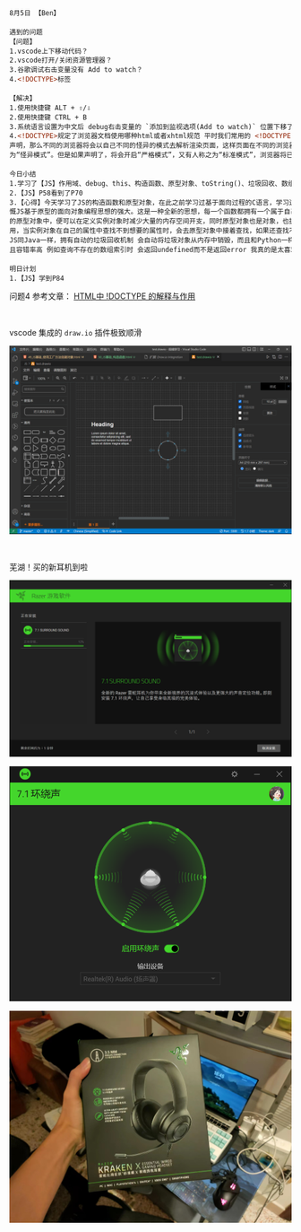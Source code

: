 ```html
8月5日 【Ben】

遇到的问题
【问题】
1.vscode上下移动代码？
2.vscode打开/关闭资源管理器？
3.谷歌调试右击变量没有 Add to watch？
4.<!DOCTYPE>标签

【解决】
1.使用快捷键 ALT + ⇧/⇩
2.使用快捷键 CTRL + B
3.系统语言设置为中文后 debug右击变量的 `添加到监视选项(Add to watch)` 位置下移了 同时选项文本变更为 `将所选文本添加至监视表达式`
4.<!DOCTYPE>规定了浏览器文档使用哪种html或者xhtml规范 平时我们常用的 <!DOCTYPE html> 便是html5的声明 如果没有<!DOCTYPE>
声明，那么不同的浏览器将会以自己不同的怪异的模式去解析渲染页面，这样页面在不同的浏览器上呈现出来的效果也就不一样，人们把这称之
为“怪异模式”。但是如果声明了，将会开启“严格模式”，又有人称之为“标准模式”，浏览器将已w3c标准来解析渲染页面。

今日小结
1.学习了【JS】作用域、debug、this、构造函数、原型对象、toString()、垃圾回收、数组
2.【JS】P58看到了P70
3.【心得】今天学习了JS的构造函数和原型对象，在此之前学习过基于面向过程的C语言，学习过基于面向对象的C++、Java等编程语言，不得不感
慨JS基于原型的面向对象编程思想的强大。这是一种全新的思想，每一个函数都拥有一个属于自己的原型对象，把公共的属性和方法都封装进该函数
的原型对象中，便可以在定义实例对象时减少大量的内存空间开支，同时原型对象也是对象，也拥有自己的原型对象！里面封装了一些方法可供调
用，当实例对象在自己的属性中查找不到想要的属性时，会去原型对象中接着查找，如果还查找不到，则会去到原型的原型对象中查找，逐级往上。
JS同Java一样，拥有自动的垃圾回收机制 会自动将垃圾对象从内存中销毁，而且和Python一样属于弱类型语言，定义变量时不用考虑数据类型，
且容错率高 例如查询不存在的数组索引时 会返回undefined而不是返回error 我真的是太喜欢JS了！

明日计划
1.【JS】学到P84
```

问题4  参考文章： [HTML中 !DOCTYPE 的解释与作用](https://blog.csdn.net/sunhl951/article/details/79763727?ops_request_misc=%257B%2522request%255Fid%2522%253A%2522165967323516782246445748%2522%252C%2522scm%2522%253A%252220140713.130102334..%2522%257D&request_id=165967323516782246445748&biz_id=0&utm_medium=distribute.pc_search_result.none-task-blog-2~all~sobaiduend~default-1-79763727-null-null.142^v39^pc_rank_v36,185^v2^control&utm_term=%21DOCTYPE%20html&spm=1018.2226.3001.4187)

​	

vscode 集成的 `draw.io` 插件极致顺滑

![image-20220805154116978](8月5日.assets/image-20220805154116978.png)

​	

芜湖！买的新耳机到啦

![image-20220805220805449](8月5日.assets/image-20220805220805449.png)

![image-20220805220830522](8月5日.assets/image-20220805220830522.png)

![image-20220805220919467](8月5日.assets/image-20220805220919467.png)